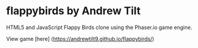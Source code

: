 # flappybirds by Andrew Tilt
HTML5 and JavaScript Flappy Birds clone using the Phaser.io game engine. 

View game [here] (https://andrewtilt9.github.io/flappybirds/)
